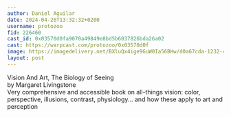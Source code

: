```yaml
---
author: Daniel Aguilar 
date: 2024-04-26T13:32:32+0200
username: protozoo
fid: 226460
cast_id: 0x03570d0fa9070a49849e8bd5b6037826bda26a02
cast: https://warpcast.com/protozoo/0x03570d0f
image: https://imagedelivery.net/BXluQx4ige9GuW0Ia56BHw/d0a67cda-1232-4c32-26f0-4bdbd3ab4600/original
layout: post
---
```

Vision And Art, The Biology of Seeing  
by Margaret Livingstone  
Very comprehensive and accessible book on all-things vision: color, perspective, illusions, contrast, physiology... and how these apply to art and perception  

<img src='https://imagedelivery.net/BXluQx4ige9GuW0Ia56BHw/d0a67cda-1232-4c32-26f0-4bdbd3ab4600/original' alt='' referrerpolicy='no-referrer'/>
<img src='https://imagedelivery.net/BXluQx4ige9GuW0Ia56BHw/aa555240-e12d-4818-c290-d0d8d5eb6200/original' alt='' referrerpolicy='no-referrer'/>